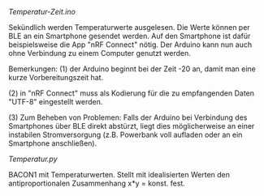 *Temperatur-Zeit.ino*

Sekündlich werden Temperaturwerte ausgelesen. Die Werte können per BLE an ein Smartphone gesendet werden. Auf den Smartphone ist dafür beispielsweise die App "nRF Connect" nötig.
Der Arduino kann nun auch ohne Verbindung zu einem Computer genutzt werden.

Bemerkungen:
(1) der Arduino beginnt bei der Zeit -20 an, damit man eine kurze Vorbereitungszeit hat.

(2) in "nRF Connect" muss als Kodierung für die zu empfangenden Daten "UTF-8" eingestellt werden.

(3) Zum Beheben von Problemen: Falls der Arduino bei Verbindung des Smartphones über BLE direkt abstürzt, liegt dies möglicherweise an einer instabilen Stromversorgung (z.B. Powerbank voll aufladen oder an ein Smartphone anschließen).




*Temperatur.py*

BACON1 mit Temperaturwerten.
Stellt mit idealisierten Werten den antiproportionalen Zusammenhang x*y = konst. fest.
